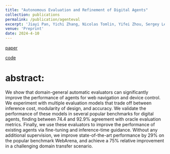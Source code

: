```yaml
---
title: "Autonomous Evaluation and Refinement of Digital Agents"
collection: publications
permalink: /publication/agenteval
excerpt: 'Jiayi Pan, Yichi Zhang, Nicolas Tomlin, Yifei Zhou, Sergey Levine, Alane Suhr'
venue: 'Preprint'
date: 2024-4-10
---
```

[paper](https://arxiv.org/abs/2404.06474)


[code](https://github.com/Berkeley-NLP/Agent-Eval-Refine)

# abstract:
We show that domain-general automatic evaluators can significantly improve the performance of agents for web navigation and device control. 
We experiment with multiple evaluation models that trade off between inference cost, modularity of design, and accuracy. 
We validate the performance of these models in several popular benchmarks for digital agents, finding between 74.4 and 92.9% agreement with oracle evaluation metrics.
Finally, we use these evaluators to improve the performance of existing agents via fine-tuning and inference-time guidance. Without any additional
supervision, we improve state-of-the-art performance by 29% on the popular benchmark WebArena, and achieve a 75% relative improvement in
a challenging domain transfer scenario.
